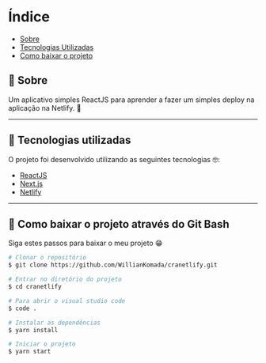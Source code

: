 # Índice

- [Sobre](#-sobre)
- [Tecnologias Utilizadas](#-tecnologias-utilizadas)
- [Como baixar o projeto](#-como-baixar-o-projeto)

## 📝 Sobre

<p>
  Um aplicativo simples ReactJS para aprender a fazer um simples deploy na aplicação na Netlify. 🚀
</p>

---

## 🚀 Tecnologias utilizadas

<p>O projeto foi desenvolvido utilizando as seguintes tecnologias 🤓:</p>

- [ReactJS](https://reactjs.org)
- [Next.js](https://nextjs.org/)
- [Netlify](https://www.netlify.com/)

---

## 📁 Como baixar o projeto através do Git Bash

<p>Siga estes passos para baixar o meu projeto 😁</p>

```bash
# Clonar o repositório
$ git clone https://github.com/WillianKomada/cranetlify.git

# Entrar no diretório do projeto
$ cd cranetlify

# Para abrir o visual studio code
$ code .

# Instalar as dependências
$ yarn install

# Iniciar o projeto
$ yarn start

```
